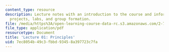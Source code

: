 ```yaml
---
content_type: resource
description: Lecture notes with an introduction to the course and information on assessment,
  projects, labs, and group formation.
file: /media/https%3A/open-learning-course-data-rc.s3.amazonaws.com/2-72-elements-of-mechanical-design-spring-2009/7ec8054b49c3fbbd93458a397723c7fa_MIT2_72s09_lec01.pdf
file_type: application/pdf
resourcetype: Document
title: 'Lecture 01: Principles'
uid: 7ec8054b-49c3-fbbd-9345-8a397723c7fa
---
```

